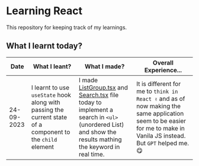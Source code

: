 # Learning React

This repository for keeping track of my learnings.

## What I learnt today?

| Date | What I leant? | What I made? | Overall Experience... |
| ---- | -------- | -------- | ------------- |
| 24-09-2023   | I learnt to use `useState` hook along with passing the current state of a component to the `child` element | I made [ListGroup.tsx](https://github.com/mohiwalla/react/blob/mohiwalla/src/components/ListGroup.tsx) and [Search.tsx](https://github.com/mohiwalla/react/blob/mohiwalla/src/components/Search.tsx) file today to implement a search in `<ul>` (unordered List) and show the results mathing the keyword in real time. | It is different for me to `think in React ✌` and as of now making the same application seem to be easier for me to make in Vanila JS instead. But `GPT` helped me. 😋|
